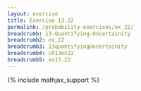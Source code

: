 ```yaml
---
layout: exercise
title: Exercise 13.22
permalink: /probability-exercises/ex_22/
breadcrumb: 13-Quantifying-Uncertainity
breadcrumb2: ex_22
breadcrumb3: 13quantifyingUncertainity
breadcrumb4: ch13ex22
breadcrumb5: ex13.22
---
```


{% include mathjax_support %}

